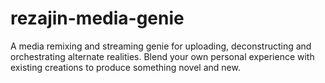 # rezajin-media-genie
A media remixing and streaming genie for uploading, deconstructing and orchestrating alternate realities. Blend your own personal experience with existing creations to produce something novel and new.
